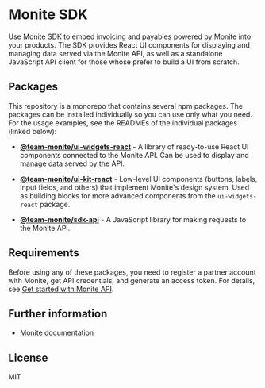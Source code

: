 # Monite SDK
Use Monite SDK to embed invoicing and payables powered by [Monite](https://monite.com/) into your products.
The SDK provides React UI components for displaying and managing data served via the Monite API, as well as a standalone JavaScript API client for those whose prefer to build a UI from scratch.

## Packages
This repository is a monorepo that contains several npm packages. The packages can be installed individually so you can use only what you need. For the usage examples, see the READMEs of the individual packages (linked below):

* [**@team-monite/ui-widgets-react**](./packages/ui-widgets-react/) - A library of ready-to-use React UI components connected to the Monite API. Can be used to display and manage data served by the API.

* [**@team-monite/ui-kit-react**](./packages/ui-kit-react/) - Low-level UI components (buttons, labels, input fields, and others) that implement Monite's design system. Used as building blocks for more advanced components from the `ui-widgets-react` package.

* [**@team-monite/sdk-api**](./packages/sdk-api/) - A JavaScript library for making requests to the Monite API.

## Requirements
Before using any of these packages, you need to register a partner account with Monite, get API credentials, and generate an access token. For details, see [Get started with Monite API](https://docs.monite.com/docs/get-started).

## Further information
* [Monite documentation](https://docs.monite.com/docs/)

## License
MIT